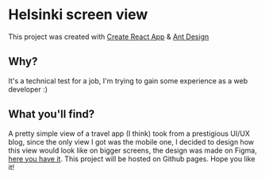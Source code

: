 # Helsinki screen view

This project was created with [Create React App](https://github.com/facebook/create-react-app) & [Ant Design](https://github.com/ant-design/ant-design)

## Why?

It's a technical test for a job, I'm trying to gain some experience as a web developer :)

## What you'll find?

A pretty simple view of a travel app (I think) took from a prestigious UI/UX blog, since the only view I got was the mobile one, I decided to design how this view would look like on bigger screens, the design was made on Figma, [here you have it](https://www.figma.com/file/u5fdTdoU7dvf8oW8JBqVwd/Screen-5?node-id=1%3A3). This project will be hosted on Github pages. Hope you like it!
